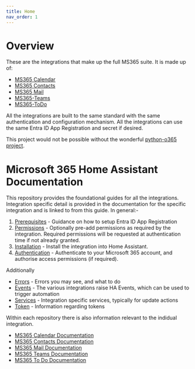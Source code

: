 ```yaml
---
title: Home
nav_order: 1
---
```


# Overview
These are the integrations that make up the full MS365 suite. It is made up of:
* [MS365 Calendar](https://github.com/RogerSelwyn/MS365-Calendar)
* [MS365 Contacts](https://github.com/RogerSelwyn/MS365-Contacts)
* [MS365 Mail](https://github.com/RogerSelwyn/MS365-Mail)
* [MS365-Teams](https://github.com/RogerSelwyn/MS365-Teams)
* [MS365-ToDo](https://github.com/RogerSelwyn/MS365-ToDo)

All the integrations are built to the same standard with the same authentication and configuration mechanism. All the integrations can use the same Entra ID App Registration and secret if desired.

This project would not be possible without the wonderful [python-o365 project](https://github.com/O365/python-o365).

# Microsoft 365 Home Assistant Documentation

This repository provides the foundational guides for all the integrations. Integration specific detail is provided in the documentation for the specific integration and is linked to from this guide. In general:-
1. [Prerequisites](./prerequisites.md) - Guidance on how to setup Entra ID App Registration
1. [Permissions](./permissions.md) - Optionally pre-add permissions as required by the integration. Required permissions will be requested at authentication time if not already granted.
1. [Installation](./installation_and_configuration.md) - Install the integration into Home Assistant.
1. [Authentication](./authentication.md) - Authenticate to your Microsoft 365 account, and authorise access permissions (if required).

Additionally 
* [Errors](./errors.md) - Errors you may see, and what to do
* [Events](./events.md) - The various integrations raise HA Events, which can be used to trigger automation
* [Services](./services.md) - Integration specific services, typically for update actions
* [Token](./token.md) - Information regarding tokens

Within each repository there is also information relevant to the indidual integration.
* [MS365 Calendar Documentation](https://rogerselwyn.github.io/MS365-Calendar/)
* [MS365 Contacts Documentation](https://rogerselwyn.github.io/MS365-Contacts/)
* [MS365 Mail Documentation](https://rogerselwyn.github.io/MS365-Mail/)
* [MS365 Teams Documentation](https://rogerselwyn.github.io/MS365-Teams/)
* [MS365 To Do Documentation](https://rogerselwyn.github.io/MS365-ToDo/)